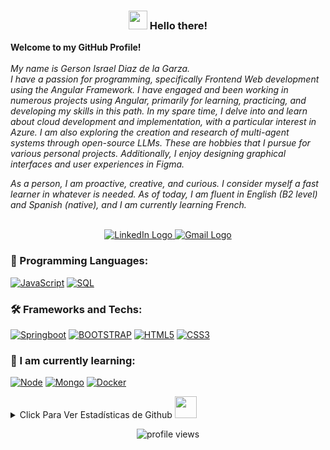 <h3 align="center"><img src = "https://raw.githubusercontent.com/MartinHeinz/MartinHeinz/master/wave.gif" width = 30px> Hello there! </h3>
<p>
    <b>Welcome to my GitHub Profile!</b><br><br>
    <i> My name is Gerson Israel Diaz de la Garza.<br>
         I have a passion for programming, specifically Frontend Web development using the Angular Framework. I have engaged and been working in numerous projects using Angular, primarily for learning, practicing, and developing my skills in this path.
      In my spare time, I delve into and learn about cloud development and implementation, with a particular interest in Azure. I am also exploring the creation and research of multi-agent systems through open-source LLMs. These are hobbies that I pursue for various   personal projects. Additionally, I enjoy designing graphical interfaces and user experiences in Figma.

As a person, I am proactive, creative, and curious. I consider myself a fast learner in whatever is needed. As of today, I am fluent in English (B2 level) and Spanish (native), and I am currently learning French.
      <br>
    </i><br>
    <center>
    <a href="https://www.linkedin.com/in/gerson-israel-diaz-de-la-garza-669317152/">
        <img src="https://img.shields.io/badge/LinkedIn-blue?style=flat-square&logo=linkedin" alt="LinkedIn Logo">
    </a>
    <a href="mailto:gersondiaz030998@gmail.com">
        <img src="https://img.shields.io/badge/Email-blue?style=flat-square&logo=gmail&logoColor=white" alt="Gmail Logo">
    </a>
    </center>
</p>


### 🚀 Programming Languages:

[![JavaScript](https://img.shields.io/badge/javascript-black?style=for-the-badge&logo=javascript)](https://github.com/JulianRivers)
[![SQL](https://img.shields.io/badge/sql-black?style=for-the-badge&logo=postgresql)](https://github.com/JulianRivers)


### 🛠 Frameworks and Techs:

[![Springboot](https://img.shields.io/badge/springboot-black?style=for-the-badge&logo=springboot)](https://github.com/JulianRivers)
[![BOOTSTRAP](https://img.shields.io/badge/bootstrap-black?style=for-the-badge&logo=bootstrap)](https://github.com/JulianRivers)
[![HTML5](https://img.shields.io/badge/html5-black?style=for-the-badge&logo=html5)](https://github.com/JulianRivers)
[![CSS3](https://img.shields.io/badge/css3-black?style=for-the-badge&logo=css3)](https://github.com/JulianRivers)

### 🌱 I am currently learning:

[![Node](https://img.shields.io/badge/node.js-black?style=for-the-badge&logo=javascript)](https://github.com/JulianRivers)
[![Mongo](https://img.shields.io/badge/mongodb-black?style=for-the-badge&logo=mongodb)](https://github.com/JulianRivers)
[![Docker](https://img.shields.io/badge/docker-black?style=for-the-badge&logo=docker)](https://github.com/JulianRivers)


<details>
<summary>Click Para Ver Estadísticas de Github <img src = "https://i.pinimg.com/originals/65/c4/f4/65c4f452571be1261e9c623f7da488ac.gif" width = 35px> </summary>
<p align="center">
  <a href="https://github.com/gersondiaz03">
    <img src="https://github-profile-summary-cards.vercel.app/api/cards/profile-details?username=gersondiaz03&theme=transparent" />
  </a>
  <a href="https://github.com/gersondiaz03">
    <img src="https://github-readme-streak-stats.herokuapp.com/?user=gersondiaz03&hide_border=true&card_width=338&theme=transparent" />
  </a>
  <a href="https://github.com/gersondiaz03">
    <img src="http://github-profile-summary-cards.vercel.app/api/cards/repos-per-language?username=gersondiaz03&theme=transparent" />
  </a>
</div>
</p>
</details>

<p align="center"> <img src="https://komarev.com/ghpvc/?username=gersondiaz03&label=Profile%20views&color=0e75b6&style=flat" alt="profile views" />
</p>




